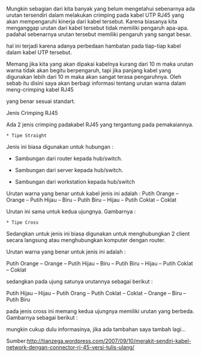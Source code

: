 Mungkin sebagian dari kita banyak yang belum mengetahui sebenarnya ada urutan tersendiri dalam melakukan crimping pada kabel UTP RJ45 yang akan mempengaruhi kinerja dari kabel tersebut. Karena biasanya kita menganggap urutan dari kabel tersebut tidak memiliki pengaruh apa-apa. padahal sebenarnya urutan tersebut memiliki pengaruh yang sangat besar.

hal ini terjadi karena adanya perbedaan hambatan pada tiap-tiap kabel dalam kabel UTP tersebut.

Memang jika kita yang akan dipakai kabelnya kurang dari 10 m maka urutan warna tidak akan begitu berpengaruh, tapi jika panjang kabel yang digunakan lebih dari 10 m maka akan sangat terasa pengaruhnya. Oleh sebab itu disini saya akan berbagi informasi tentang urutan warna dalam meng-crimping kabel RJ45

yang benar sesuai standart.

Jenis Crimping RJ45

Ada 2 jenis crimping padakabel RJ45 yang tergantung pada pemakaiannya.

    * Tipe Straight

Jenis ini biasa digunakan untuk hubungan :

* Sambungan dari router kepada hub/switch.

* Sambungan dari server kepada hub/switch.

* Sambungan dari workstation kepada hub/switch

Urutan warna yang benar untuk kabel jenis ini adalah : Putih Orange – Orange – Putih Hijau – Biru – Putih Biru – Hijau – Putih Coklat – Coklat

Urutan ini sama untuk kedua ujungnya. Gambarnya :


    * Tipe Cross

Sedangkan untuk jenis ini biasa digunakan untuk menghubungkan 2 client secara langsung atau menghubungkan komputer dengan router.

Urutan warna yang benar untuk jenis ini adalah :

Putih Orange – Orange – Putih Hijau – Biru – Putih Biru – Hijau – Putih Coklat – Coklat

sedangkan pada ujung satunya urutannya sebagai berikut :

Putih Hijau – Hijau – Putih Orang – Putih Coklat – Coklat – Orange – Biru – Putih Biru

pada jenis cross ini memang kedua ujungnya memiliki urutan yang berbeda. Gambarnya sebagai berikut :

mungkin cukup dulu informasinya, jika ada tambahan saya tambah lagi…

Sumber:http://tianzega.wordpress.com/2007/09/10/merakit-sendiri-kabel-network-dengan-connector-rj-45-versi-tulis-ulang/
